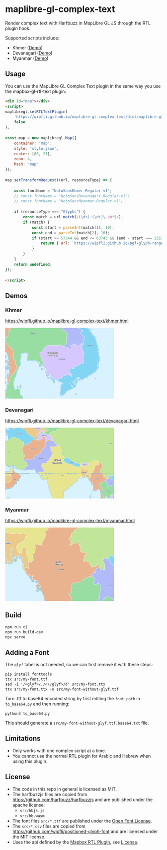 # maplibre-gl-complex-text
Render complex text with Harfbuzz in MapLibre GL JS through the RTL plugin hook.

Supported scripts include: 
- Khmer ([Demo](https://wipfli.github.io/maplibre-gl-complex-text/khmer.html))
- Devanagari ([Demo](https://wipfli.github.io/maplibre-gl-complex-text/devanagari.html))
- Myanmar ([Demo](https://wipfli.github.io/maplibre-gl-complex-text/myanmar.html))

## Usage

You can use the MapLibre GL Complex Text plugin in the same way you use the mapbox-gl-rtl-text plugin:

```html
<div id="map"></div>
<script>
maplibregl.setRTLTextPlugin(
    'https://wipfli.github.io/maplibre-gl-complex-text/dist/maplibre-gl-complex-text.js',
    false
);

const map = new maplibregl.Map({
    container: 'map',
    style: 'style.json',
    center: [80, 21],
    zoom: 4,
    hash: "map"
});

map.setTransformRequest((url, resourceType) => {

    const fontName = "NotoSansKhmer-Regular-v1";
    // const fontName = "NotoSansDevanagari-Regular-v1";
    // const fontName = "NotoSansMyanmar-Regular-v1";

    if (resourceType === "Glyphs") {
        const match = url.match(/(\d+)-(\d+)\.pbf$/);
        if (match) {
            const start = parseInt(match[1], 10);
            const end = parseInt(match[2], 10);
            if (start >= 57344 && end <= 63743 && (end - start === 255)) {
                return { url: `https://wipfli.github.io/pgf-glyph-ranges/font/${fontName}/${start}-${end}.pbf` };
            }
        }
    }
    return undefined;
});

</script>
```

## Demos

### Khmer

https://wipfli.github.io/maplibre-gl-complex-text/khmer.html

<a href="https://wipfli.github.io/maplibre-gl-complex-text/khmer.html">
<img src="screenshot-khmer.png" width=350 />
</a>

### Devanagari

https://wipfli.github.io/maplibre-gl-complex-text/devanagari.html

<a href="https://wipfli.github.io/maplibre-gl-complex-text/devanagari.html">
<img src="screenshot-devanagari.png" width=350 />
</a>

### Myanmar

https://wipfli.github.io/maplibre-gl-complex-text/myanmar.html

<a href="https://wipfli.github.io/maplibre-gl-complex-text/myanmar.html">
<img src="screenshot-myanmar.png" width=350 />
</a>

## Build

```
npm run ci
npm run build-dev
npx serve
```

## Adding a Font

The `glyf` tabel is not needed, so we can first remove it with these steps:

```
pip install fonttools
ttx src/my-font.ttf
sed -i '/<glyf>/,/<\/glyf>/d' src/my-font.ttx
ttx src/my-font.ttx -o src/my-font-without-glyf.ttf
```

Turn .ttf to base64 encoded string by first editing the `font_path` in `to_base64.py` and then running:

```
python3 to_base64.py
```

This should generate a `src/my-font-without-glyf.ttf.base64.txt` file.

## Limitations

- Only works with one complex script at a time.
- You cannot use the normal RTL plugin for Arabic and Hebrew when using this plugin.

## License

- The code in this repo in general is licensed as MIT.
- The harfbuzzjs files are copied from https://github.com/harfbuzz/harfbuzzjs and are published under the apache license:
  - `src/hbjs.js`
  - `src/hb.wasm` 
- The font files `src/*.ttf` are published under the [Open Font License](https://en.wikipedia.org/wiki/SIL_Open_Font_License).
- The `src/*.csv` files are copied from https://github.com/wipfli/positioned-glyph-font and are licensed under the MIT license.
- Uses the api defined by the [Mapbox RTL Plugin](https://github.com/mapbox/mapbox-gl-rtl-text/), see [License](https://github.com/mapbox/mapbox-gl-rtl-text/blob/main/LICENSE.md).